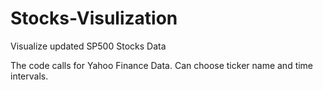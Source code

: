 # Stocks-Visulization
Visualize updated SP500 Stocks Data

The code calls for Yahoo Finance Data. Can choose ticker name and time intervals. 
